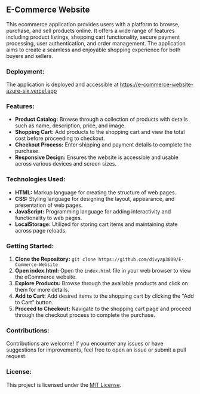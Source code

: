## E-Commerce Website

This ecommerce application provides users with a platform to browse, purchase, and sell products online. It offers a wide range of features including product listings, shopping cart functionality, secure payment processing, user authentication, and order management. The application aims to create a seamless and enjoyable shopping experience for both buyers and sellers.

### Deployment:

The application is deployed and accessible at https://e-commerce-website-azure-six.vercel.app

### Features:

- **Product Catalog:** Browse through a collection of products with details such as name, description, price, and image.
- **Shopping Cart:** Add products to the shopping cart and view the total cost before proceeding to checkout.
- **Checkout Process:** Enter shipping and payment details to complete the purchase.
- **Responsive Design:** Ensures the website is accessible and usable across various devices and screen sizes.

### Technologies Used:

- **HTML:** Markup language for creating the structure of web pages.
- **CSS:** Styling language for designing the layout, appearance, and presentation of web pages.
- **JavaScript:** Programming language for adding interactivity and functionality to web pages.
- **LocalStorage:** Utilized for storing cart items and maintaining state across page reloads.

### Getting Started:

1. **Clone the Repository:** `git clone https://github.com/divyap3009/E-Commerce-Website`
2. **Open index.html:** Open the `index.html` file in your web browser to view the eCommerce website.
3. **Explore Products:** Browse through the available products and click on them for more details.
4. **Add to Cart:** Add desired items to the shopping cart by clicking the "Add to Cart" button.
5. **Proceed to Checkout:** Navigate to the shopping cart page and proceed through the checkout process to complete the purchase.

### Contributions:

Contributions are welcome! If you encounter any issues or have suggestions for improvements, feel free to open an issue or submit a pull request.

### License:

This project is licensed under the [MIT License](LICENSE).

